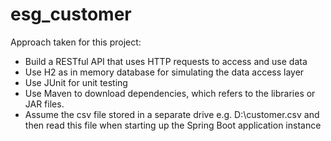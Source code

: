 # esg_customer
Approach taken for this project:
- Build a RESTful API that uses HTTP requests to access and use data
- Use H2 as in memory database for simulating the data access layer
- Use JUnit for unit testing 
- Use Maven to download dependencies, which refers to the libraries or JAR files.
- Assume the csv file stored in a separate drive e.g. D:\\customer.csv and then read this file when starting up the Spring Boot application instance
